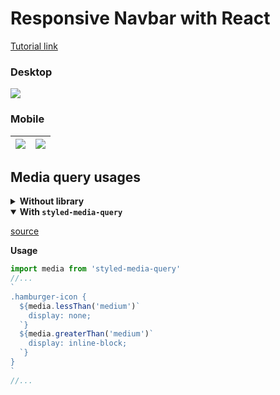 # Responsive Navbar with React

[Tutorial link](https://www.youtube.com/watch?v=l6nmysZKHFU)

### Desktop

![][desktop]

### Mobile

|![][mobile]|![][mobile-open]|
|-|-|


[mobile]: ./screenshots/capture-mobile-closed.png
[mobile-open]: ./screenshots/capture-mobile-open.png
[desktop]: ./screenshots/capture-desktop.png

## Media query usages

<details>
<summary><strong>Without library</strong></summary>

[source](jsramblings.com/2018/02/04/styled-components-media-queries.html)

**In `media_query/index.js`**

```javascript
const size = {
  mobileS: "320px",
  mobileM: "375px",
  mobileL: "425px",
  tablet: "768px",
  laptop: "1024px",
  laptopL: "1440px",
  desktop: "2560px"
};

export const device = {
  mobileS: `(min-width: ${size.mobileS})`,
  mobileM: `(min-width: ${size.mobileM})`,
  mobileL: `(min-width: ${size.mobileL})`,
  tablet: `(min-width: ${size.tablet})`,
  laptop: `(min-width: ${size.laptop})`,
  laptopL: `(min-width: ${size.laptopL})`,
  desktop: `(min-width: ${size.desktop})`,
  desktopL: `(min-width: ${size.desktop})`
};
```

**Usage**

```javascript
import { device } from '../media_query'
//...
`
.hamburger-icon {
  display: none; // mobile first
  @media(device.tablet) {
    display: inline-block;
  }
}
`
//...
```
</details>

<details open>
<summary><strong>With <code>styled-media-query</code></strong></summary>

[source](https://github.com/morajabi/styled-media-query)

**Usage**

```javascript
import media from 'styled-media-query'
//...
`
.hamburger-icon {
  ${media.lessThan('medium')`
    display: none;
  `}
  ${media.greaterThan('medium')`
    display: inline-block;
  `}
}
`
//...
```

</details>